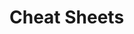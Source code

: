               
                                                                                                                
# Cheat Sheets           

   




